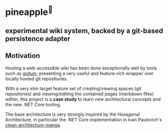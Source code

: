 # pineapple<sup>🍍</sup>
## experimental wiki system, backed by a git-based persistence adapter

## Motivation

Hosting a web-accessible wiki has been done exceptionally well by tools such as
[gollum][gl], presenting a very useful and feature-rich wrapper over locally
hosted git repositories.

With a very slim target feature set of creating/viewing spaces (git repositories)
and viewing/editing the contained pages (markdown files) within, this project is
a **case study** to learn new architectural concepts and the new .NET Core
tooling.

The base architecture is very strongly inspired by the Hexagonal Architecture,
in particular the .NET Core implementation in Ivan Paulovich's
[clean-architecture-manga][cam].

[gl]: https://github.com/gollum/gollum
[cam]: https://github.com/ivanpaulovich/clean-architecture-manga
